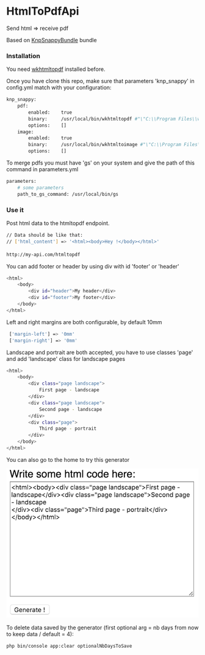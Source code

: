 # HtmlToPdfApi

Send html => receive pdf

Based on [KnpSnappyBundle] bundle
### Installation
You need [wkhtmltopdf] installed before.

Once you have clone this repo, make sure that parameters 'knp_snappy' in config.yml match with your configuration:

```sh
knp_snappy:
    pdf:
        enabled:    true
        binary:     /usr/local/bin/wkhtmltopdf #"\"C:\\Program Files\\wkhtmltopdf\\bin\\wkhtmltopdf.exe\"" for Windows users
        options:    []
    image:
        enabled:    true
        binary:     /usr/local/bin/wkhtmltoimage #"\"C:\\Program Files\\wkhtmltopdf\\bin\\wkhtmltoimage.exe\"" for Windows users
        options:    []
```

To merge pdfs you must have 'gs' on your system and give the path of this command in parameters.yml
```sh
parameters:
    # some parameters
    path_to_gs_command: /usr/local/bin/gs
```

### Use it

Post html data to the htmltopdf endpoint.

```sh
// Data should be like that:
// ['html_content'] => '<html><body>Hey !</body></html>'

http://my-api.com/htmltopdf
```

You can add footer or header by using div with id 'footer' or 'header'
```sh
<html>
    <body>
        <div id="header">My header</div>
        <div id="footer">My footer</div>
    </body>
</html>
```

Left and right margins are both configurable, by default 10mm
```sh
 ['margin-left'] => '0mm'
 ['margin-right'] => '0mm'
```

Landscape and portrait are both accepted, you have to use classes 'page' and add 'landscape' class for landscape pages
```sh
<html>
    <body>
        <div class="page landscape">
            First page - landscape
        </div>
        <div class="page landscape">
            Second page - landscape
        </div>
        <div class="page">
            Third page - portrait
        </div>
    </body>
</html>
```

You can also go to the home to try this generator

![home](/web/home.png?raw=true)

To delete data saved by the generator (first optional arg = nb days from now to keep data / default = 4):
```sh
php bin/console app:clear optionalNbDaysToSave
```


[KnpSnappyBundle]: <https://github.com/KnpLabs/KnpSnappyBundle>
[wkhtmltopdf]: <http://wkhtmltopdf.org/downloads.html>
